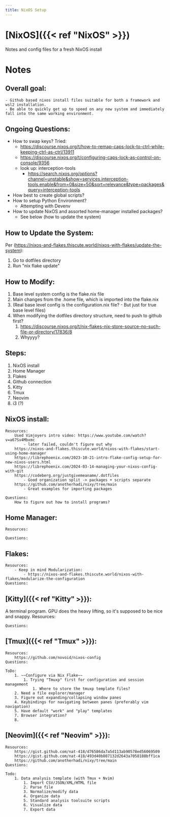 ```yaml
---
title: NixOS Setup
---
```

# [NixOS]({{< ref "NixOS" >}})
Notes and config files for a fresh NixOS install

# Notes
## Overall goal:
	- Github based nixos install files suitable for both a framework and wsl2 installation.
	- Be able to quickly get up to speed on any new system and immediately fall into the same working environment. 

## Ongoing Questions:
- How to swap keys? Tried:
	 - https://discourse.nixos.org/t/how-to-remap-caps-lock-to-ctrl-while-keeping-ctrl-as-ctrl/13911
	 - https://discourse.nixos.org/t/configuring-caps-lock-as-control-on-console/9356
	 - look up: interception-tools
		 - https://search.nixos.org/options?channel=unstable&show=services.interception-tools.enable&from=0&size=50&sort=relevance&type=packages&query=interception-tools
 - How best to create global scripts?
 - How to setup Python Environment?
	 - Attempting with Devenv
 - How to update NixOS and assorted home-manager installed packages?
	 - See below (how to update the system)


## How to Update the System:

Per (https://nixos-and-flakes.thiscute.world/nixos-with-flakes/update-the-system):
1. Go to dotfiles directory
2. Run "nix flake update" 

## How to Modify:
1. Base level system config is the flake.nix file
2. Main changes from the .home file, which is imported into the flake.nix
3. (Real base level config is the configuration.nix file? - But just for true base level files)
4. When modifying the dotfiles directory structure, need to push to github first?
	1. https://discourse.nixos.org/t/nix-flakes-nix-store-source-no-such-file-or-directory/17836/8
	2. Whyyyy?

## Steps:
1. NixOS install
2. Home Manager
3. Flakes
4. Github connection
5. Kitty
6. Tmux
7. Neovim
8. i3 (?)
	
## NixOS install:
	Resources:
		Used Vimjoyers intro video: https://www.youtube.com/watch?v=a67Sv4Mbxmc
			- later failed, couldn't figure out why
		https://nixos-and-flakes.thiscute.world/nixos-with-flakes/start-using-home-manager
		https://librephoenix.com/2023-10-21-intro-flake-config-setup-for-new-nixos-users.html
		https://librephoenix.com/2024-03-14-managing-your-nixos-config-with-git
		https://codeberg.org/justgivemeaname/.dotfiles
		    - Good organization split -> packages + scripts separate
	    https://github.com/anotherhadi/nixy/tree/main
	        - Great examples for importing packages
        
	Questions:
		How to figure out how to install programs?
	
## Home Manager:
	Resources:
	
	Questions:
	
## Flakes:
	Resources:
		- Keep in mind Modularization:
			- https://nixos-and-flakes.thiscute.world/nixos-with-flakes/modularize-the-configuration
	Questions:

## [Kitty]({{< ref "Kitty" >}}):
A terminal program. GPU does the heavy lifting, so it's supposed to be nice and snappy.
	Resources:
	
	Questions:
	

## [Tmux]({{< ref "Tmux" >}}):
	Resources:
		https://github.com/novoid/nixos-config
	Questions:

	ToDo:
		1. ~~Configure via Nix Flake~~ 
			1. Trying "Tmuxp" first for configuration and session management
				1. Where to store the tmuxp template files?
		2. Need a file explorer/manager
		3. Figure out expanding/collapsing window panes
		4. Keybindings for navigating between panes (preferably vim navigation)
		5. Have default "work" and "play" templates
		7. Browser integration?
		8. 

	
## [Neovim]({{< ref "Neovim" >}}):
	Resources:
		https://gist.github.com/nat-418/d76586da7a5d113ab90578ed56069509
		https://gist.github.com/nat-418/493d40b807132d2643a7058188bff1ca
		https://github.com/anotherhadi/nixy/tree/main
	Questions:

	Todo:
		1. Data analysis template (with Tmux + Nvim)
			1. Import CSV/JSON/XML/HTML file
			2. Parse file
			3. Normalize/modify data
			4. Organize data
			5. Standard analysis toolsuite scripts
			6. Visualize data
			7. Export data
